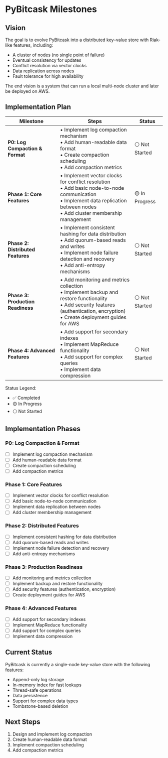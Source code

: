 # PyBitcask Milestones

## Vision

The goal is to evolve PyBitcask into a distributed key–value store with Riak-like features, including:

- A cluster of nodes (no single point of failure)
- Eventual consistency for updates
- Conflict resolution via vector clocks
- Data replication across nodes
- Fault tolerance for high availability

The end vision is a system that can run a local multi-node cluster and later be deployed on AWS.

## Implementation Plan

| Milestone | Steps | Status |
|-----------|-------|--------|
| **P0: Log Compaction & Format** | • Implement log compaction mechanism<br>• Add human-readable data format<br>• Create compaction scheduling<br>• Add compaction metrics | ⚪ Not Started |
| **Phase 1: Core Features** | • Implement vector clocks for conflict resolution<br>• Add basic node-to-node communication<br>• Implement data replication between nodes<br>• Add cluster membership management | 🟡 In Progress |
| **Phase 2: Distributed Features** | • Implement consistent hashing for data distribution<br>• Add quorum-based reads and writes<br>• Implement node failure detection and recovery<br>• Add anti-entropy mechanisms | ⚪ Not Started |
| **Phase 3: Production Readiness** | • Add monitoring and metrics collection<br>• Implement backup and restore functionality<br>• Add security features (authentication, encryption)<br>• Create deployment guides for AWS | ⚪ Not Started |
| **Phase 4: Advanced Features** | • Add support for secondary indexes<br>• Implement MapReduce functionality<br>• Add support for complex queries<br>• Implement data compression | ⚪ Not Started |

Status Legend:
- ✅ Completed
- 🟡 In Progress
- ⚪ Not Started

## Implementation Phases

### P0: Log Compaction & Format
- [ ] Implement log compaction mechanism
- [ ] Add human-readable data format
- [ ] Create compaction scheduling
- [ ] Add compaction metrics

### Phase 1: Core Features
- [ ] Implement vector clocks for conflict resolution
- [ ] Add basic node-to-node communication
- [ ] Implement data replication between nodes
- [ ] Add cluster membership management

### Phase 2: Distributed Features
- [ ] Implement consistent hashing for data distribution
- [ ] Add quorum-based reads and writes
- [ ] Implement node failure detection and recovery
- [ ] Add anti-entropy mechanisms

### Phase 3: Production Readiness
- [ ] Add monitoring and metrics collection
- [ ] Implement backup and restore functionality
- [ ] Add security features (authentication, encryption)
- [ ] Create deployment guides for AWS

### Phase 4: Advanced Features
- [ ] Add support for secondary indexes
- [ ] Implement MapReduce functionality
- [ ] Add support for complex queries
- [ ] Implement data compression

## Current Status

PyBitcask is currently a single-node key-value store with the following features:
- Append-only log storage
- In-memory index for fast lookups
- Thread-safe operations
- Data persistence
- Support for complex data types
- Tombstone-based deletion

## Next Steps

1. Design and implement log compaction
2. Create human-readable data format
3. Implement compaction scheduling
4. Add compaction metrics
